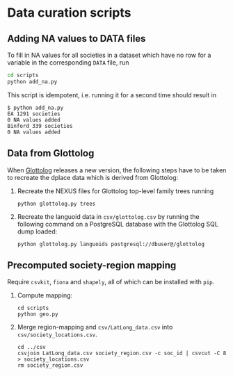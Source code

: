 
Data curation scripts
=====================

Adding NA values to DATA files
------------------------------

To fill in NA values for all societies in a dataset which have no row for a variable in
the corresponding `DATA` file, run

```bash
cd scripts
python add_na.py
```

This script is idempotent, i.e. running it for a second time should result in

```
$ python add_na.py 
EA 1291 societies
0 NA values added
Binford 339 societies
0 NA values added
```


Data from Glottolog
-------------------

When [Glottolog](http://glottolog.org) releases a new version, the following steps have
to be taken to recreate the dplace data which is derived from Glottolog:

1. Recreate the NEXUS files for Glottolog top-level family trees running
   ```
   python glottolog.py trees
   ```

2. Recreate the languoid data in `csv/glottolog.csv` by running the following command
   on a PostgreSQL database with the Glottolog SQL dump loaded:
   ```
   python glottolog.py languoids postgresql://dbuser@/glottolog
   ```


Precomputed society-region mapping
----------------------------------

Require `csvkit`, `fiona` and `shapely`, all of which can be installed with `pip`.

1. Compute mapping:
   ```
   cd scripts
   python geo.py
   ```

2. Merge region-mapping and `csv/LatLong_data.csv` into `csv/society_locations.csv`.
   ```
   cd ../csv
   csvjoin LatLong_data.csv society_region.csv -c soc_id | csvcut -C 8  > society_locations.csv
   rm society_region.csv
   ```

